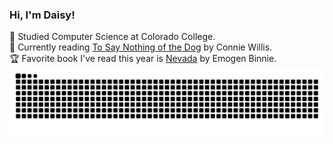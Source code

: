 <!-- Adding a little github readme -->
### Hi, I'm Daisy!

🏫 Studied Computer Science at Colorado College.<br/>
📖 Currently reading [To Say Nothing of the Dog](https://www.goodreads.com/book/show/77773.To_Say_Nothing_of_the_Dog?ref=nav_sb_ss_1_15) by Connie Willis.<br/>
🏆 Favorite book I've read this year is [Nevada](https://www.goodreads.com/book/show/58837536-nevada) by Emogen Binnie.<br/>
<picture>
  <source media="(prefers-color-scheme: dark)" srcset="https://raw.githubusercontent.com/DaisyMusser/DaisyMusser/output/github-contribution-grid-snake-dark.svg">
  <source media="(prefers-color-scheme: light)" srcset="https://raw.githubusercontent.com/DaisyMusser/DaisyMusser/output/github-contribution-grid-snake.svg">
  <img alt="github contribution grid snake animation" src="https://raw.githubusercontent.com/DaisyMusser/DaisyMusser/output/github-contribution-grid-snake.svg">
</picture>    
